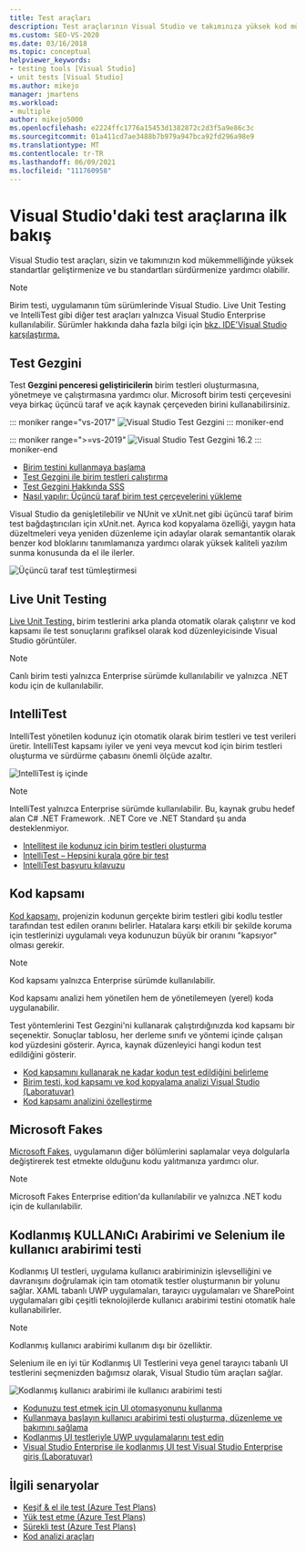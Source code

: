 ```yaml
---
title: Test araçları
description: Test araçlarının Visual Studio ve takımınıza yüksek kod mükemmelliği standartları geliştirmenize ve sürdürmenize nasıl yardımcı olduğunu öğrenin.
ms.custom: SEO-VS-2020
ms.date: 03/16/2018
ms.topic: conceptual
helpviewer_keywords:
- testing tools [Visual Studio]
- unit tests [Visual Studio]
ms.author: mikejo
manager: jmartens
ms.workload:
- multiple
author: mikejo5000
ms.openlocfilehash: e2224ffc1776a15453d1382872c2d3f5a9e86c3c
ms.sourcegitcommit: 01a411cd7ae3488b7b979a947bca92fd296a98e9
ms.translationtype: MT
ms.contentlocale: tr-TR
ms.lasthandoff: 06/09/2021
ms.locfileid: "111760958"
---
```

# <a name="first-look-at-testing-tools-in-visual-studio"></a>Visual Studio'daki test araçlarına ilk bakış

Visual Studio test araçları, sizin ve takımınızın kod mükemmelliğinde yüksek standartlar geliştirmenize ve bu standartları sürdürmenize yardımcı olabilir.

> [!NOTE]
> Birim testi, uygulamanın tüm sürümlerinde Visual Studio. Live Unit Testing ve IntelliTest gibi diğer test araçları yalnızca Visual Studio Enterprise kullanılabilir. Sürümler hakkında daha fazla bilgi için [bkz. IDE'Visual Studio karşılaştırma.](https://visualstudio.microsoft.com/vs/compare/)

## <a name="test-explorer"></a>Test Gezgini

Test **Gezgini penceresi geliştiricilerin** birim testleri oluşturmasına, yönetmeye ve çalıştırmasına yardımcı olur. Microsoft birim testi çerçevesini veya birkaç üçüncü taraf ve açık kaynak çerçeveden birini kullanabilirsiniz.

::: moniker range="vs-2017"
![Visual Studio Test Gezgini](media/devtest-testexplorer.png)
::: moniker-end

::: moniker range=">=vs-2019"
![Visual Studio Test Gezgini 16.2](media/vs-2019/test-explorer-16-2.PNG)
::: moniker-end

* [Birim testini kullanmaya başlama](unit-test-your-code.md)
* [Test Gezgini ile birim testleri çalıştırma](run-unit-tests-with-test-explorer.md)
* [Test Gezgini Hakkında SSS](test-explorer-faq.md)
* [Nasıl yapılır: Üçüncü taraf birim test çerçevelerini yükleme](install-third-party-unit-test-frameworks.md)

Visual Studio da genişletilebilir ve NUnit ve xUnit.net gibi üçüncü taraf birim test bağdaştırıcıları için xUnit.net. Ayrıca kod kopyalama özelliği, yaygın hata düzeltmeleri veya yeniden düzenleme için adaylar olarak semantantik olarak benzer kod bloklarını tanımlamanıza yardımcı olarak yüksek kaliteli yazılım sunma konusunda da el ile ilerler.

![Üçüncü taraf test tümleştirmesi](media/devtest-thirdparty.png)

## <a name="live-unit-testing"></a>Live Unit Testing

[Live Unit Testing,](../test/live-unit-testing.md) birim testlerini arka planda otomatik olarak çalıştırır ve kod kapsamı ile test sonuçlarını grafiksel olarak kod düzenleyicisinde Visual Studio görüntüler.

> [!NOTE]
> Canlı birim testi yalnızca Enterprise sürümde kullanılabilir ve yalnızca .NET kodu için de kullanılabilir.

## <a name="intellitest"></a>IntelliTest

IntelliTest yönetilen kodunuz için otomatik olarak birim testleri ve test verileri üretir. IntelliTest kapsamı iyiler ve yeni veya mevcut kod için birim testleri oluşturma ve sürdürme çabasını önemli ölçüde azaltır.

![IntelliTest iş içinde](media/devtest-intellitest.png)

> [!NOTE]
> IntelliTest yalnızca Enterprise sürümde kullanılabilir. Bu, kaynak grubu hedef alan C# .NET Framework. .NET Core ve .NET Standard şu anda desteklenmiyor.

* [Intellitest ile kodunuz için birim testleri oluşturma](generate-unit-tests-for-your-code-with-intellitest.md)
* [IntelliTest – Hepsini kurala göre bir test](https://devblogs.microsoft.com/devops/intellitest-one-test-to-rule-them-all/)
* [IntelliTest başvuru kılavuzu](intellitest-manual/index.md)

## <a name="code-coverage"></a>Kod kapsamı

[Kod kapsamı,](../test/using-code-coverage-to-determine-how-much-code-is-being-tested.md) projenizin kodunun gerçekte birim testleri gibi kodlu testler tarafından test edilen oranını belirler. Hatalara karşı etkili bir şekilde koruma için testlerinizi uygulamalı veya kodunuzun büyük bir oranını "kapsıyor" olması gerekir.

> [!NOTE]
> Kod kapsamı yalnızca Enterprise sürümde kullanılabilir.

Kod kapsamı analizi hem yönetilen hem de yönetilemeyen (yerel) koda uygulanabilir.

Test yöntemlerini Test Gezgini'ni kullanarak çalıştırdığınızda kod kapsamı bir seçenektir. Sonuçlar tablosu, her derleme sınıfı ve yöntemi içinde çalışan kod yüzdesini gösterir. Ayrıca, kaynak düzenleyici hangi kodun test edildiğini gösterir.

* [Kod kapsamını kullanarak ne kadar kodun test edildiğini belirleme](using-code-coverage-to-determine-how-much-code-is-being-tested.md)
* [Birim testi, kod kapsamı ve kod kopyalama analizi Visual Studio (Laboratuvar)](https://azuredevopslabs.com/labs/devopsserver/liveunittesting)
* [Kod kapsamı analizini özelleştirme](customizing-code-coverage-analysis.md)

## <a name="microsoft-fakes"></a>Microsoft Fakes

[Microsoft Fakes,](../test/isolating-code-under-test-with-microsoft-fakes.md) uygulamanın diğer bölümlerini saplamalar veya dolgularla değiştirerek test etmekte olduğunu kodu yalıtmanıza yardımcı olur.

> [!NOTE]
> Microsoft Fakes Enterprise edition'da kullanılabilir ve yalnızca .NET kodu için de kullanılabilir.

## <a name="user-interface-testing-with-coded-ui-and-selenium"></a>Kodlanmış KULLANıCı Arabirimi ve Selenium ile kullanıcı arabirimi testi

Kodlanmış UI testleri, uygulama kullanıcı arabiriminizin işlevselliğini ve davranışını doğrulamak için tam otomatik testler oluşturmanın bir yolunu sağlar. XAML tabanlı UWP uygulamaları, tarayıcı uygulamaları ve SharePoint uygulamaları gibi çeşitli teknolojilerde kullanıcı arabirimi testini otomatik hale kullanabilirler.

> [!NOTE]
> Kodlanmış kullanıcı arabirimi kullanım dışı bir özelliktir.

Selenium ile en iyi tür Kodlanmış UI Testlerini veya genel tarayıcı tabanlı UI testlerini seçmenizden bağımsız olarak, Visual Studio tüm araçları sağlar.

![Kodlanmış kullanıcı arabirimi ile kullanıcı arabirimi testi](media/devtest-codeduitest.png)

* [Kodunuzu test etmek için UI otomasyonunu kullanma](use-ui-automation-to-test-your-code.md)
* [Kullanmaya başlayın kullanıcı arabirimi testi oluşturma, düzenleme ve bakımını sağlama](walkthrough-creating-editing-and-maintaining-a-coded-ui-test.md)
* [Kodlanmış UI testleriyle UWP uygulamalarını test edin](test-uwp-app-with-coded-ui-test.md)
* [Visual Studio Enterprise ile kodlanmış UI test Visual Studio Enterprise giriş (Laboratuvar)](https://azuredevopslabs.com/labs/tfs/codedui)

## <a name="related-scenarios"></a>İlgili senaryolar

* [Keşif & el ile test (Azure Test Plans)](/azure/devops/test/index?view=vsts&preserve-view=true)
* [Yük test etme (Azure Test Plans)](/azure/devops/test/load-test/index?view=vsts&preserve-view=true)
* [Sürekli test (Azure Test Plans)](/azure/devops/pipelines/test/getting-started-with-continuous-testing?view=vsts&preserve-view=true)
* [Kod analizi araçları](../code-quality/code-analysis-for-managed-code-overview.md)
